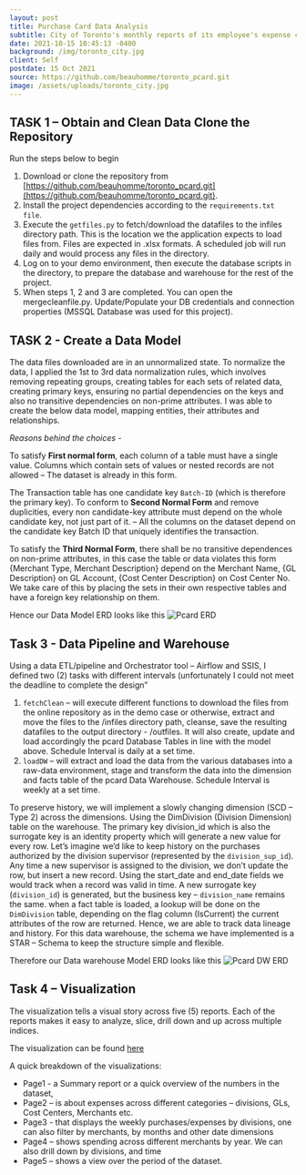 ```yaml
---
layout: post
title: Purchase Card Data Analysis
subtitle: City of Toronto's monthly reports of its employee's expense card transactions
date: 2021-10-15 10:45:13 -0400
background: /img/toronto_city.jpg
client: Self
postdate: 15 Oct 2021
source: https://github.com/beauhomme/toronto_pcard.git
image: /assets/uploads/toronto_city.jpg
---
```


## TASK 1 – Obtain and Clean Data Clone the Repository

Run the steps below to begin

  1. Download or clone the repository from [https://github.com/beauhomme/toronto_pcard.git](https://github.com/beauhomme/toronto_pcard.git).
  2. Install the project dependencies according to the `requirements.txt file`.
  3. Execute the `getfiles.py` to fetch/download the datafiles to the infiles directory path. This is the location we the application expects to load files from. Files are expected in .xlsx formats. A scheduled job will run daily and would process any files in the directory.
  4. Log on to your demo environment, then execute the database scripts in the directory, to prepare the database and warehouse for the rest of the project.
  5. When steps 1, 2 and 3 are completed. You can open the mergecleanfile.py. Update/Populate your DB credentials and connection properties (MSSQL Database was used for this project).


## TASK 2 - Create a Data Model

The data files downloaded are in an unnormalized state. To normalize the data, I applied the 1st to 3rd data normalization rules, which involves removing repeating groups, creating tables for each sets of related data, creating primary keys, ensuring no partial dependencies on the keys and also no transitive dependencies on non-prime attributes. I was able to create the below data model, mapping entities, their attributes and relationships. 

*Reasons behind the choices -*

To satisfy **First normal form**, each column of a table must have a single value. Columns which contain sets of values or nested records are not allowed – The dataset is already in this form.

The Transaction table has one candidate key `Batch-ID` (which is therefore the primary key). To conform to **Second Normal Form** and remove duplicities, every non candidate-key attribute must depend on the whole candidate key, not just part of it. – All the columns on the dataset depend on the candidate key Batch ID that uniquely identifies the transaction.

To satisfy the **Third Normal Form**, there shall be no transitive dependences on non-prime attributes, in this case the table or data violates this form {Merchant Type, Merchant Description} depend on the Merchant Name, {GL Description} on GL Account, {Cost Center Description} on Cost Center No. We take care of this by placing the sets in their own respective tables and have a foreign key relationship on them.

Hence our Data Model ERD looks like this
![Pcard ERD ](/img/pcard_erd.png)

## Task 3 - Data Pipeline and Warehouse

Using a data ETL/pipeline and Orchestrator tool – Airflow and SSIS, I defined two (2) tasks with different intervals (unfortunately I could not meet the deadline to complete the design”

1. `fetchClean` – will execute different functions to download the files from the online repository as in the demo case or otherwise, extract and move the files to the /infiles directory path, cleanse, save the resulting datafiles to the output directory - /outfiles. It will also create, update and load accordingly the pcard Database Tables in line with the model above. Schedule Interval is daily at a set time.
2. `loadDW` – will extract and load the data from the various databases into a raw-data environment, stage and transform the data into the dimension and facts table of the pcard Data Warehouse. Schedule Interval is weekly at a set time.

To preserve history, we will implement a slowly changing dimension (SCD – Type 2) across the dimensions. Using the DimDivision (Division Dimension) table on the warehouse. The primary key division_id which is also the surrogate key is an identity property which will generate a new value for every row. Let’s imagine we’d like to keep history on the purchases authorized by the division supervisor (represented by the `division_sup_id`). Any time a new supervisor is assigned to the division, we don’t update the row, but insert a new record. Using the start_date and end_date fields we would track when a record was valid in time. A new surrogate key (`division_id`) is generated, but the business key – `division_name` remains the same. when a fact table is loaded, a lookup will be done on the `DimDivision` table, depending on the flag column (IsCurrent) the current attributes of the row are returned. Hence, we are able to track data lineage and history. For this data warehouse, the schema we have implemented is a STAR – Schema to keep the structure simple and flexible.

Therefore our Data warehouse Model ERD looks like this
![Pcard DW ERD ](/img/pcardDW_erd.png)


## Task 4 – Visualization

The visualization tells a visual story across five (5) reports. Each of the reports makes it easy to analyze, slice, drill down and up across multiple indices.

The visualization can be found [here](https://github.com/beauhomme/toronto_pcard/blob/main/City%20of%20Toronto.pdf)

A quick breakdown of the visualizations:
*	Page1 - a Summary report or a quick overview of the numbers in the dataset, 
*	Page2 – is about expenses across different categories – divisions, GLs, Cost Centers, Merchants etc.
*	Page3 - that displays the weekly purchases/expenses by divisions, one can also filter by merchants, by months and other date dimensions
*	Page4 – shows spending across different merchants by year. We can also drill down by divisions, and time
*	Page5 – shows a view over the period of the dataset. 



